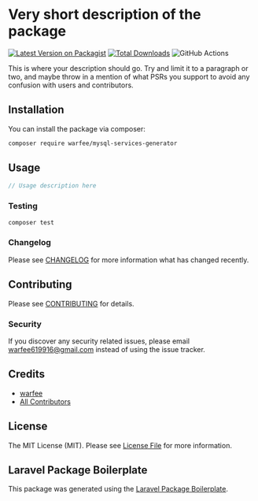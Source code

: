 # Very short description of the package

[![Latest Version on Packagist](https://img.shields.io/packagist/v/warfee/mysql-services-generator.svg?style=flat-square)](https://packagist.org/packages/warfee/mysql-services-generator)
[![Total Downloads](https://img.shields.io/packagist/dt/warfee/mysql-services-generator.svg?style=flat-square)](https://packagist.org/packages/warfee/mysql-services-generator)
![GitHub Actions](https://github.com/warfee/mysql-services-generator/actions/workflows/main.yml/badge.svg)

This is where your description should go. Try and limit it to a paragraph or two, and maybe throw in a mention of what PSRs you support to avoid any confusion with users and contributors.

## Installation

You can install the package via composer:

```bash
composer require warfee/mysql-services-generator
```

## Usage

```php
// Usage description here
```

### Testing

```bash
composer test
```

### Changelog

Please see [CHANGELOG](CHANGELOG.md) for more information what has changed recently.

## Contributing

Please see [CONTRIBUTING](CONTRIBUTING.md) for details.

### Security

If you discover any security related issues, please email warfee619916@gmail.com instead of using the issue tracker.

## Credits

-   [warfee](https://github.com/warfee)
-   [All Contributors](../../contributors)

## License

The MIT License (MIT). Please see [License File](LICENSE.md) for more information.

## Laravel Package Boilerplate

This package was generated using the [Laravel Package Boilerplate](https://laravelpackageboilerplate.com).
